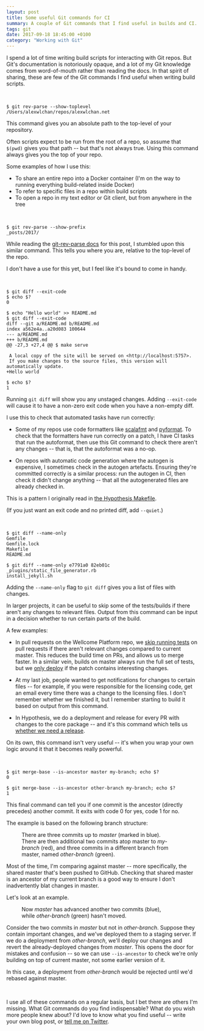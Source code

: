 ```yaml
---
layout: post
title: Some useful Git commands for CI
summary: A couple of Git commands that I find useful in builds and CI.
tags: git
date: 2017-09-18 18:45:00 +0100
category: "Working with Git"
---
```


I spend a lot of time writing build scripts for interacting with Git repos.
But Git's documentation is notoriously opaque, and a lot of my Git knowledge comes from word-of-mouth rather than reading the docs.
In that spirit of sharing, these are few of the Git commands I find useful when writing build scripts.

<!-- summary -->

<br/>

```console
$ git rev-parse --show-toplevel
/Users/alexwlchan/repos/alexwlchan.net
```

This command gives you an absolute path to the top-level of your repository.

Often scripts expect to be run from the root of a repo, so assume that `$(pwd)` gives you that path -- but that's not always true.
Using this command always gives you the top of your repo.

Some examples of how I use this:

*   To share an entire repo into a Docker container (I'm on the way to running everything build-related inside Docker)
*   To refer to specific files in a repo within build scripts
*   To open a repo in my text editor or Git client, but from anywhere in the tree

<br/>

```console
$ git rev-parse --show-prefix
_posts/2017/
```

While reading the [git-rev-parse docs][grp] for this post, I stumbled upon this similar command.
This tells you where you are, relative to the top-level of the repo.

I don't have a use for this yet, but I feel like it's bound to come in handy.

[grp]: https://git-scm.com/docs/git-rev-parse

<br/>

```console
$ git diff --exit-code
$ echo $?
0

$ echo "Hello world" >> README.md
$ git diff --exit-code
diff --git a/README.md b/README.md
index a562e4a..a20d083 100644
--- a/README.md
+++ b/README.md
@@ -27,3 +27,4 @@ $ make serve

 A local copy of the site will be served on <http://localhost:5757>.
 If you make changes to the source files, this version will automatically update.
+Hello world

$ echo $?
1
```

Running `git diff` will show you any unstaged changes.
Adding `--exit-code` will cause it to have a non-zero exit code when you have a non-empty diff.

I use this to check that automated tasks have run correctly:

*   Some of my repos use code formatters like [scalafmt][scalafmt] and [pyformat][pyformat].
    To check that the formatters have run correctly on a patch, I have CI tasks that run the autoformat, then use this Git command to check there aren't any changes -- that is, that the autoformat was a no-op.

*   On repos with automatic code generation where the autogen is expensive, I sometimes check in the autogen artefacts.
    Ensuring they're committed correctly is a similar process: run the autogen in CI, then check it didn't change anything -- that all the autogenerated files are already checked in.

This is a pattern I originally read in [the Hypothesis Makefile][hypmake].

(If you just want an exit code and no printed diff, add `--quiet`.)

[hypmake]: https://github.com/HypothesisWorks/hypothesis-python/blob/d79438a7417431ab215d6b0ee0be072d0e51ab6f/Makefile#L102
[scalafmt]: https://scalameta.org/scalafmt/
[pyformat]: https://pypi.org/project/pyformat/

<br/>

```console
$ git diff --name-only
Gemfile
Gemfile.lock
Makefile
README.md

$ git diff --name-only e7791a0 82eb01c
_plugins/static_file_generator.rb
install_jekyll.sh
```

Adding the `--name-only` flag to `git diff` gives you a list of files with changes.

In larger projects, it can be useful to skip some of the tests/builds if there aren't any changes to relevant files.
Output from this command can be input in a decision whether to run certain parts of the build.

A few examples:

*   In pull requests on the Wellcome Platform repo, we [skip running tests][plat_test] on pull requests if there aren't relevant changes compared to current master.
    This reduces the build time on PRs, and allows us to merge faster.
    In a similar vein, builds on master always run the full set of tests, but we [only deploy][plat_deploy] if the patch contains interesting changes.

*   At my last job, people wanted to get notifications for changes to certain files -- for example, if you were responsible for the licensing code, get an email every time there was a change to the licensing files.
    I don't remember whether we finished it, but I remember starting to build it based on output from this command.

*   In Hypothesis, we do a deployment and release for every PR with changes to the core package -- and it's this command which tells us [whether we need a release][hyp].

On its own, this command isn't very useful -- it's when you wrap your own logic around it that it becomes really powerful.

[plat_test]: https://github.com/wellcometrust/platform/blob/b34d5fc1635d0471fed2244015ef0f3e4e3445ef/.travis.yml#L40
[plat_deploy]: https://github.com/wellcometrust/platform/blob/b34d5fc1635d0471fed2244015ef0f3e4e3445ef/.travis.yml#L48
[hyp]: https://github.com/HypothesisWorks/hypothesis-python/blob/b697947e5df52d75f78f9dc93d3f858c659b0555/scripts/check-release-file.py

<br/>

```console
$ git merge-base --is-ancestor master my-branch; echo $?
0

$ git merge-base --is-ancestor other-branch my-branch; echo $?
1
```

This final command can tell you if one commit is the ancestor (directly precedes) another commit.
It exits with code 0 for yes, code 1 for no.

The example is based on the following branch structure:

<figure style="max-width: 80%" >
  <img src="/images/2017/git-ancestry.png" alt="">
  <figcaption>
    There are three commits up to <em>master</em> (marked in blue).
    There are then additional two commits atop master to <em>my-branch</em> (red), and three commits in a different branch from master, named <em>other-branch</em> (green).
  </figcaption>
</figure>

Most of the time, I'm comparing against master -- more specifically, the shared master that's been pushed to GitHub.
Checking that shared master is an ancestor of my current branch is a good way to ensure I don't inadvertently blat changes in master.

Let's look at an example.

<figure style="max-width: 80%">
  <img src="/images/2017/git-ancestry-bad.png" alt="">
  <figcaption>
    Now <em>master</em> has advanced another two commits (blue), while <em>other-branch</em> (green) hasn't moved.
  </figcaption>
</figure>

Consider the two commits in <em>master</em> but not in <em>other-branch</em>.
Suppose they contain important changes, and we've deployed them to a staging server.
If we do a deployment from <em>other-branch</em>, we'll deploy our changes and revert the already-deployed changes from <em>master</em>.
This opens the door for mistakes and confusion -- so we can use `--is-ancestor` to check we're only building on top of current master, not some earlier version of it.

In this case, a deployment from <em>other-branch</em> would be rejected until we'd rebased against master.

<br/>

I use all of these commands on a regular basis, but I bet there are others I'm missing.
What Git commands do you find indispensable?
What do you wish more people knew about?
I'd love to know what you find useful -- write your own blog post, or <a href="https://twitter.com/{{ site.social.twitter }}/">tell me on Twitter</a>.
